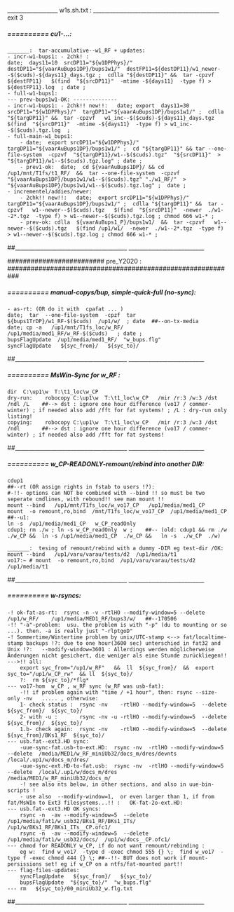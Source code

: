 __________________  w1s.sh.txt : _____________________________________________
exit 3


#####  ==========  cu1-...:

	_______:  tar-accumulative--w1_RF + updates:
    - incr-w1-bups1: - 2chk! :
    date;  days11=10  srcDP11="${w1DPPhys}/"  destDP11="${vaarAuBups1DP}/bups1w1/"  destFP11=${destDP11}/w1_newer--$($cuds)-${days11}_days.tgz ;  cdlla "${destDP11}" &&  tar -cpzvf   ${destFP11}   $(find  "${srcDP11}"  -mtime -${days11}  -type f) >  ${destFP11}.log  ; date ;
    - full-w1-bups1:  
    --- prev-bups1w1-OK: --------------
    - incr-w1-bups1: - 2chk!! new!!:   date; export  days11=30  srcDP11="${w1DPPhys}/"  targDP11="${vaarAuBups1DP}/bups1w1/" ;  cdlla "${targDP11}" &&  tar -cpzvf   w1_inc--$($cuds)-${days11}_days.tgz   $(find  "${srcDP11}"  -mtime -${days11}  -type f) > w1_inc--$($cuds).tgz.log  ;
	- full-main-w1_bups1:
        - date;  export srcDP11="${w1DPPhys}/"  targDP11="${vaarAuBups1DP}/bups1w1/" ;  cd "${targDP11}" && tar --one-file-system  -cpzvf  "${targDP11}/w1--$($cuds).tgz"  "${srcDP11}"  >  "${targDP11}/w1--$($cuds).tgz.log" ; date ;
        - prev1-ok:  date;  cd ${vaarAuBups1DP}/ && cd /up1/mnt/T1fs/t1_RF/  &&  tar --one-file-system  -cpzvf "${vaarAuBups1DP}/bups1w1/w1--$($cuds).tgz" "./w1_RF/"  >  "${vaarAuBups1DP}/bups1w1/w1--$($cuds).tgz.log" ;  date ;
	- incrementel/addies/newer:
        - 2chk!! new!!:   date;  export srcDP11="${w1DPPhys}/"  targDP11="${vaarAuBups1DP}/bups1w1/" ;  cdlla "${targDP11}" &&  tar -cpzvf   w1--newer--$($cuds).tgz   $(find  "${srcDP11}"  -newer  ./w1--2*.tgz  -type f) > w1--newer--$($cuds).tgz.log ; chmod 666 w1-* ;
        - prev-ok: cdlla  ${vaarAuBups1_P}/bups1w1/  &&  tar -cpzvf   w1--newer--$($cuds).tgz   $(find /up1/w1/  -newer  ./w1--2*.tgz  -type f) > w1--newer--$($cuds).tgz.log ; chmod 666 w1-* ;
##________________________________________  ___________________________


######################### pre_Y2020 : ###########################################################
#####  ==========  manual-copys/bup, simple-quick-full (no-sync):
	- as-rt: (OR do it with  cpafat ... )
	date;  tar  --one-file-system  -cpzf  tar   ${bups1TrDP}/w1_RF-$($cuds)  /up1/w/  ; date  ##--on-tx-media
	date; cp -a   /up1/mnt/T1fs_loc/w_RF/   /up1/media/med1_RF/w_RF-$($cuds)   ; date ;
	bupsFlagUpdate  /up1/media/med1_RF/  "w_bups.flg"
	syncFlagUpdate   ${syc_from}/   ${syc_to}/
##________________________________________  ___________________________


#####  ==========  MsWin-Sync for w_RF :
	dir  C:\up1\w  T:\t1_loc\w_CP
	dry-run:	robocopy C:\up1\w  T:\t1_loc\w_CP   /mir /r:3 /w:3 /dst  /ndl /L    ##--> dst : ignore one hour difference (vo17 / commer-winter) ; if needed also add /fft for fat systems! ; /L : dry-run only listing!
	copying:	robocopy C:\up1\w  T:\t1_loc\w_CP   /mir /r:3 /w:3 /dst  /ndl       ##--> dst : ignore one hour difference (vo17 / commer-winter) ; if needed also add /fft for fat systems!
##________________________________________  ___________________________


#####  ==========  w_CP-READONLY-remount/rebind into another DIR:
	cdup1
	##--rt (OR assign rights in fstab to users !?):
	#-!!- options can NOT be combined with --bind !! so must be two seperate cmdlines, with rebound!! see man mount !!
	mount --bind   /up1/mnt/T1fs_loc/w_vo17_CP   /up1/media/med1_CP
	mount  -o remount,ro,bind  /mnt/T1fs_loc/w_vo17_CP  /up1/media/med1_CP
	##--u1:
	ln -s  /up1/media/med1_CP   w_CP_readOnly
	cdup1; rm ./w ; ln -s w_CP_readOnly  w ;    ##-- (old: cdup1 && rm ./w  ./w_CP &&  ln -s /up1/media/med1_CP  ./w_CP &&   ln -s  ./w_CP  ./w)

	_______:  tesing of remount/rebind with a dummy -DIR eg test-dir /OK:
	mount --bind   /up1/varu/varau/tests/d2  /up1/media/t1
	vo17:~ # mount  -o remount,ro,bind  /up1/varu/varau/tests/d2  /up1/media/t1
##________________________________________  ___________________________


#####  ==========  w-rsyncs:
	-! ok-fat-as-rt:  rsync -n -v -rtlHO --modify-window=5 --delete  /up1/w_RF/    /up1/media/MED1_RF/bups3/w/   ##--170506
	-!! "-a"-problem:  usu. the problem is with "-p" (du to mounting or so ...). then. -a is really just "-rlptgoD"
	-! Sommertime/Wintertime problem by unix/UTC-stamp <--> fat/localtime-stamp backups !?: due to one hour(3600 sec) unterschied in fat32 and Unix !?:   --modify-window=3601 : Allerdings werden möglicherweise Änderungen nicht gesichert, die weniger als eine Stunde zurückliegen!!
	--->!! all:
		export syc_from="/up1/w_RF"   &&  ll  ${syc_from}/  &&  export syc_to="/up1/w_CP_rw"  && ll  ${syc_to}/
		?:  rm ${syc_to}/*flg*
	--- vo17-hom  w_CP , w_RF sync (w_RF was usb-fat):
		-!! if problem again with "time / +1 hour", then: rsync --size-only -nv   ..... , otherwise:
		1- check status :  rsync -nv    -rtlHO --modify-window=5  --delete  ${syc_from}/  ${syc_to}/
		2- with -u :       rsync -nv -u -rtlHO --modify-window=5  --delete  ${syc_from}/  ${syc_to}/
		1.b- check again:  rsync -nv    -rtlHO --modify-window=5  --delete  ${syc_from}/BKs1_RF  ${syc_to}/
	--- usb.fat--ext3.HD sync:
		-uue-sync-fat.usb-to-ext.HD:  rsync -nv  -rtlHO --modify-window=5  --delete  /media/MED1/w_RF_miniUb32/docs_m/dres/devnts  /local/.up1/w/docs_m/dres/
		-uue-sync-ext.HD-to-fat.usb:  rsync -nv  -rtlHO --modify-window=5  --delete  /local/.up1/w/docs_m/dres   /media/MED1/w_RF_miniUb32/docs_m/
		-! see also nts below, in other sections, and also in uue-bin-scripts !
		- use also  --modify-window=1,  or even larger than 1, if from fat/MsWIn to Ext3 filesystems...!! :   OK-fat-2o-ext.HD:
	--- usb.fat--ext3.HD OK syncs:
		rsync -n  -av --modify-window=5  --delete /up1/media/fat1/w_usb32/BKs1_RF/BKs1_ITs/  /up1/w/BKs1_RF/BKs1_ITs__CP.ofc1/
		rsync -n  -av --modify-window=5  --delete /up1/media/fat1/w_usb32/docs/  /up1/w/docs__CP.ofc1/
	--- chmod for READONLY w_CP, if do not want remount/rebinding :
		eg w:  find w_vo17  -type d -exec chmod 555 {} \;  find w_vo17  -type f -exec chmod 444 {} \; ##--!!- BUT does not work if mount-persissions set! eg if w_CP on a ntfs/fat-mounted part!!
	--- flag-files-updates:
		syncFlagUpdate   ${syc_from}/   ${syc_to}/
		bupsFlagUpdate  "${syc_to}/"  "w_bups.flg"
	--- rm   ${syc_to}/00_miniUb32_w.flg.txt
##________________________________________  ___________________________

